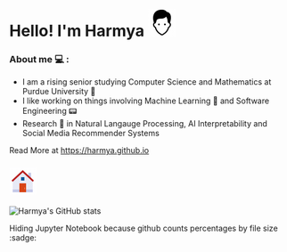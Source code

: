 # Hello! I'm Harmya ![Me](https://github.com/harmya/harmya/blob/main/icons8-user-male.gif)
### About me :computer: :
- I am a rising senior studying Computer Science and Mathematics at Purdue University :steam_locomotive:
- I like working on things involving Machine Learning 📠 and Software Engineering :pager:
- Research :microscope: in Natural Langauge Processing, AI Interpretability and Social Media Recommender Systems

Read More at https://harmya.github.io

### ![House](https://github.com/harmya/harmya/blob/main/icons8-home.gif)
![Harmya's GitHub stats](https://github-readme-stats.vercel.app/api/top-langs/?username=harmya&hide=Jupyter%20Notebook&theme=buefy)

Hiding Jupyter Notebook because github counts percentages by file size :sadge:
